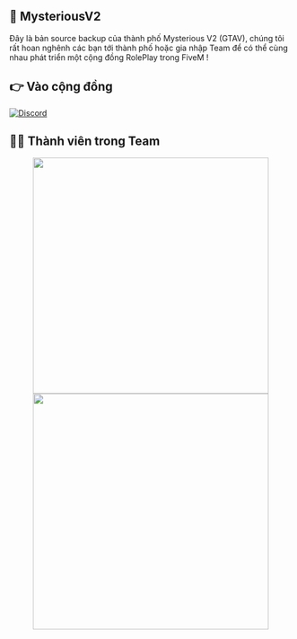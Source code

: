## 👋 MysteriousV2
Đây là bản source backup của thành phố Mysterious V2 (GTAV), chúng tôi rất hoan nghênh các bạn tới thành phố hoặc gia nhập Team để có thể cùng nhau phát triển một cộng đồng RolePlay trong FiveM !

## 👉 Vào cộng đồng
[![Discord](https://img.shields.io/badge/Discord-%237289DA.svg?style=for-the-badge&logo=discord&logoColor=white)](https://discord.gg/SCHEwKQxQ8)

## 👨‍💻 Thành viên trong Team
<p align="center">
 <a href=https://github.com/ngoclonglam><img width="420" src=https://github-readme-stats.vercel.app/api?username=ngoclonglam&count_private=true&show_icons=true&title_color=dc143c&text_color=ffffff&icon_color=dc143c&hide_border=true&bg_color=282a36&layout=compact&hide_title=false&hide_rank=false><a>
 <a href=https://github.com/HuynhBuiTUanThien><img width="420" src=https://github-readme-stats.vercel.app/api?username=HuynhBuiTUanThien&count_private=true&show_icons=true&title_color=dc143c&text_color=ffffff&icon_color=dc143c&hide_border=true&bg_color=282a36&layout=compact&hide_title=false&hide_rank=false><a>
</p>